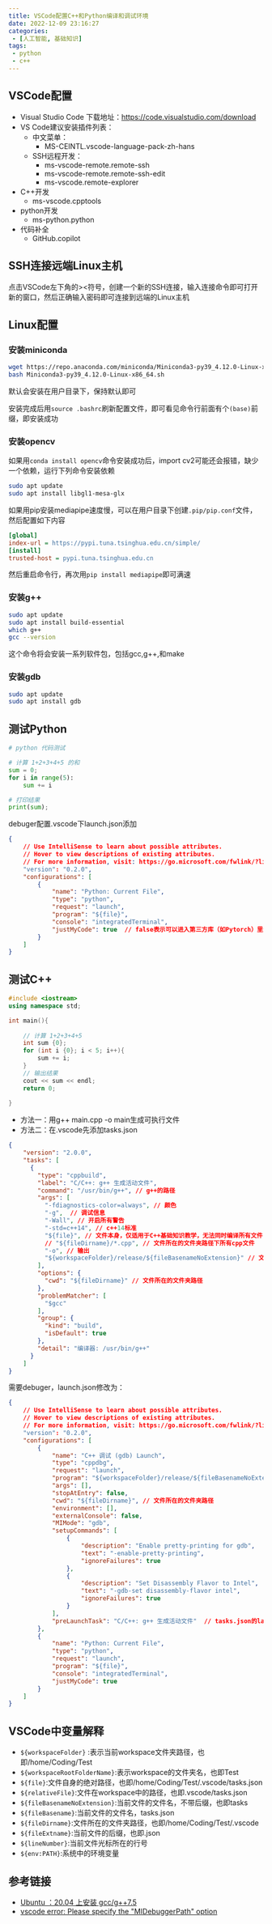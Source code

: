 ```yaml
---
title: VSCode配置C++和Python编译和调试环境
date: 2022-12-09 23:16:27
categories:
 - [人工智能, 基础知识]
tags: 
 - python
 - c++
---
```


## VSCode配置
* Visual Studio Code 下载地址：https://code.visualstudio.com/download
* VS Code建议安装插件列表：
  * 中文菜单：
    * MS-CEINTL.vscode-language-pack-zh-hans
  * SSH远程开发：
    * ms-vscode-remote.remote-ssh
    * ms-vscode-remote.remote-ssh-edit
    * ms-vscode.remote-explorer
* C++开发
  * ms-vscode.cpptools
* python开发
  * ms-python.python
* 代码补全
  * GitHub.copilot

## SSH连接远端Linux主机
点击VSCode左下角的><符号，创建一个新的SSH连接，输入连接命令即可打开新的窗口，然后正确输入密码即可连接到远端的Linux主机

## Linux配置
### 安装miniconda
```bash
wget https://repo.anaconda.com/miniconda/Miniconda3-py39_4.12.0-Linux-x86_64.sh
bash Miniconda3-py39_4.12.0-Linux-x86_64.sh
```

默认会安装在用户目录下，保持默认即可

安装完成后用`source .bashrc`刷新配置文件，即可看见命令行前面有个`(base)`前缀，即安装成功

### 安装opencv
如果用`conda install opencv`命令安装成功后，import cv2可能还会报错，缺少一个依赖，运行下列命令安装依赖
```bash
sudo apt update
sudo apt install libgl1-mesa-glx
```

如果用pip安装mediapipe速度慢，可以在用户目录下创建`.pip/pip.conf`文件，然后配置如下内容
```ini
[global]
index-url = https://pypi.tuna.tsinghua.edu.cn/simple/
[install]
trusted-host = pypi.tuna.tsinghua.edu.cn
```

然后重启命令行，再次用`pip install mediapipe`即可满速

### 安装g++
```bash
sudo apt update
sudo apt install build-essential
which g++
gcc --version
```

这个命令将会安装一系列软件包，包括gcc,g++,和make

### 安装gdb
```bash
sudo apt update
sudo apt install gdb
```

## 测试Python
```python
# python 代码测试

# 计算 1+2+3+4+5 的和
sum = 0;
for i in range(5):
    sum += i

# 打印结果
print(sum);
```

debuger配置.vscode下launch.json添加
```json
{
    // Use IntelliSense to learn about possible attributes.
    // Hover to view descriptions of existing attributes.
    // For more information, visit: https://go.microsoft.com/fwlink/?linkid=830387
    "version": "0.2.0",
    "configurations": [
        {
            "name": "Python: Current File",
            "type": "python",
            "request": "launch",
            "program": "${file}",
            "console": "integratedTerminal",
            "justMyCode": true  // false表示可以进入第三方库（如Pytorch）里进行调试
        }
    ]
}
```

## 测试C++
```cpp
#include <iostream>
using namespace std;

int main(){
    
    // 计算 1+2+3+4+5
    int sum {0};
    for (int i {0}; i < 5; i++){
        sum += i;
    }
    // 输出结果
    cout << sum << endl;
    return 0;
    
}
```

* 方法一：用g++  main.cpp -o main生成可执行文件
* 方法二：在.vscode先添加tasks.json
```json
{
	"version": "2.0.0",
	"tasks": [
	  {
		"type": "cppbuild",
		"label": "C/C++: g++ 生成活动文件",
		"command": "/usr/bin/g++", // g++的路径
		"args": [
		  "-fdiagnostics-color=always", // 颜色
		  "-g",  // 调试信息
		  "-Wall", // 开启所有警告
		  "-std=c++14", // c++14标准
		  "${file}", // 文件本身，仅适用于C++基础知识教学，无法同时编译所有文件
		  // "${fileDirname}/*.cpp", // 文件所在的文件夹路径下所有cpp文件
		  "-o", // 输出
		  "${workspaceFolder}/release/${fileBasenameNoExtension}" // 文件所在的文件夹路径/release/当前文件的文件名，不带后缀
		],
		"options": {
		  "cwd": "${fileDirname}" // 文件所在的文件夹路径
		},
		"problemMatcher": [
		  "$gcc"
		],
		"group": {
		  "kind": "build",
		  "isDefault": true
		},
		"detail": "编译器: /usr/bin/g++"
	  }
	]
}
```

需要debuger，launch.json修改为：
```json
{
    // Use IntelliSense to learn about possible attributes.
    // Hover to view descriptions of existing attributes.
    // For more information, visit: https://go.microsoft.com/fwlink/?linkid=830387
    "version": "0.2.0",
    "configurations": [
        {
            "name": "C++ 调试 (gdb) Launch",
            "type": "cppdbg",
            "request": "launch",
            "program": "${workspaceFolder}/release/${fileBasenameNoExtension}", // 文件所在的文件夹路径/release/当前文件的文件名，不带后缀
            "args": [],
            "stopAtEntry": false,
            "cwd": "${fileDirname}", // 文件所在的文件夹路径
            "environment": [],
            "externalConsole": false,
            "MIMode": "gdb",
            "setupCommands": [
                {
                    "description": "Enable pretty-printing for gdb",
                    "text": "-enable-pretty-printing",
                    "ignoreFailures": true
                },
                {
                    "description": "Set Disassembly Flavor to Intel",
                    "text": "-gdb-set disassembly-flavor intel",
                    "ignoreFailures": true
                }
            ],
            "preLaunchTask": "C/C++: g++ 生成活动文件"  // tasks.json的label
        },
        {
            "name": "Python: Current File",
            "type": "python",
            "request": "launch",
            "program": "${file}",
            "console": "integratedTerminal",
            "justMyCode": true
        }
    ]
}
```

## VSCode中变量解释
* `${workspaceFolder}` :表示当前workspace文件夹路径，也即/home/Coding/Test
* `${workspaceRootFolderName}`:表示workspace的文件夹名，也即Test
* `${file}`:文件自身的绝对路径，也即/home/Coding/Test/.vscode/tasks.json
* `${relativeFile}`:文件在workspace中的路径，也即.vscode/tasks.json
* `${fileBasenameNoExtension}`:当前文件的文件名，不带后缀，也即tasks
* `${fileBasename}`:当前文件的文件名，tasks.json
* `${fileDirname}`:文件所在的文件夹路径，也即/home/Coding/Test/.vscode
* `${fileExtname}`:当前文件的后缀，也即.json
* `${lineNumber}`:当前文件光标所在的行号
* `${env:PATH}`:系统中的环境变量

## 参考链接
* [Ubuntu ：20.04 上安装 gcc/g++7.5](https://blog.csdn.net/hhd1988/article/details/123651476)
* [vscode error: Please specify the "MIDebuggerPath" option](https://www.cnblogs.com/dbnn/p/16315316.html)
